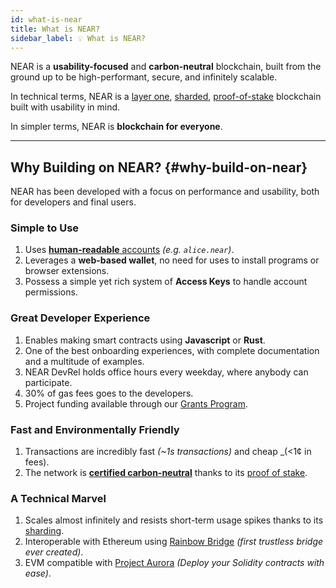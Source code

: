 ```yaml
---
id: what-is-near
title: What is NEAR?
sidebar_label: 💡 What is NEAR?
---
```


NEAR is a **usability-focused** and **carbon-neutral** blockchain, built from the ground up to be high-performant, secure, and infinitely scalable.

In technical terms, NEAR is a [layer one](https://blockchain-comparison.com/blockchain-protocols/), [sharded](https://near.org/blog/near-launches-nightshade-sharding-paving-the-way-for-mass-adoption), [proof-of-stake](https://en.wikipedia.org/wiki/Proof_of_stake) blockchain built with usability in mind.

In simpler terms, NEAR is **blockchain for everyone**.

<hr class="subsection" />

## Why Building on NEAR? {#why-build-on-near}
NEAR has been developed with a focus on performance and usability, both for developers and final users.

### Simple to Use
1. Uses [**human-readable** accounts](https://docs.near.org/concepts/basics/account) _(e.g. `alice.near`)_.
2. Leverages a **web-based wallet**, no need for uses to install programs or browser extensions.
3. Possess a simple yet rich system of **Access Keys** to handle account permissions.

### Great Developer Experience
1. Enables making smart contracts using **Javascript** or **Rust**.
2. One of the best onboarding experiences, with complete documentation and a multitude of examples.
3. NEAR DevRel holds office hours every weekday, where anybody can participate.
4. 30% of gas fees goes to the developers.
5. Project funding available through our [Grants Program](http://near.org/grants).

### Fast and Environmentally Friendly
1. Transactions are incredibly fast _(~1s transactions)_ and cheap _(<1¢ in fees).
2. The network is **[certified carbon-neutral](https://near.org/blog/the-near-blockchain-is-climate-neutral/)** thanks to its [proof of stake](https://en.wikipedia.org/wiki/Proof_of_stake).

### A Technical Marvel
1. Scales almost infinitely and resists short-term usage spikes thanks to its [sharding](https://near.org/blog/near-launches-nightshade-sharding-paving-the-way-for-mass-adoption).
2. Interoperable with Ethereum using [Rainbow Bridge](https://rainbowbridge.app/transfer) _(first trustless bridge ever created)_.
3. EVM compatible with [Project Aurora](http://www.aurora.dev) _(Deploy your Solidity contracts with ease)_.
